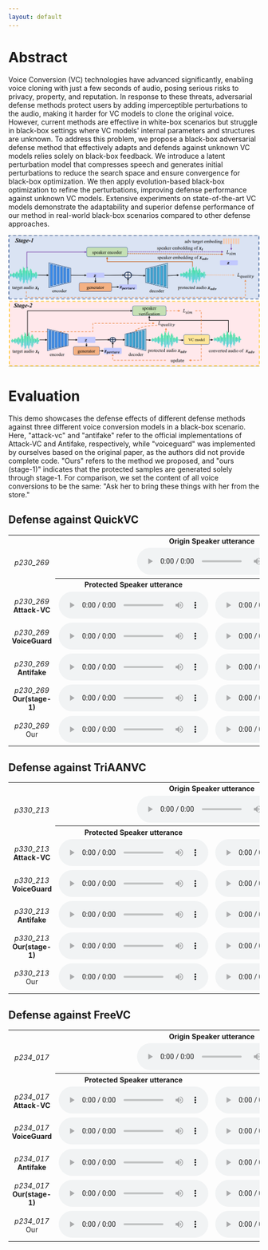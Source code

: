 ```yaml
---
layout: default
---
```

# Abstract
Voice Conversion (VC) technologies have advanced significantly, enabling voice cloning with just a few seconds of audio, posing serious risks to privacy, property, and reputation. In response to these threats, adversarial defense methods protect users by adding imperceptible perturbations to the audio, making it harder for VC models to clone the original voice. However, current methods are effective in white-box scenarios but struggle in black-box settings where VC models' internal parameters and structures are unknown. To address this problem, we propose a black-box adversarial defense method that effectively adapts and defends against unknown VC models relies solely on black-box feedback. We introduce a latent perturbation model that compresses speech and generates initial perturbations to reduce the search space and ensure convergence for black-box optimization. We then apply evolution-based black-box optimization to refine the perturbations, improving defense performance against unknown VC models. Extensive experiments on state-of-the-art VC models demonstrate the adaptability and superior defense performance of our method in real-world black-box scenarios compared to other defense approaches.

<center>
    <img src="./stage.png" alt="example">
</center>

# Evaluation
This demo showcases the defense effects of different defense methods against three different voice conversion models in a black-box scenario. Here, "attack-vc" and "antifake" refer to the official implementations of Attack-VC and Antifake, respectively, while "voiceguard" was implemented by ourselves based on the original paper, as the authors did not provide complete code. "Ours" refers to the method we proposed, and "ours (stage-1)" indicates that the protected samples are generated solely through stage-1. For comparison, we set the content of all voice conversions to be the same: "Ask her to bring these things with her from the store."

## Defense against QuickVC


<table style="width: 100%; border-collapse: collapse;">
    <tr>
        <td></td>
        <th colspan="2" style="text-align: center; vertical-align: middle">Origin Speaker utterance</th>
    </tr>
    <tr>
        <td style="text-align: center; vertical-align: middle"><i>p230_269</i></td>
        <td colspan="2" style="text-align: center; vertical-align: middle">
            <audio src="audio/origin/p230_269.wav" controls preload></audio>
        </td>
    </tr>
    <tr>
        <td></td>
        <th style="text-align: center; vertical-align: middle">Protected Speaker utterance</th>
        <th style="text-align: center; vertical-align: middle">Conversion result</th>
    </tr>
    <tr>
        <td style="text-align: center; vertical-align: middle">
            <i>p230_269</i><br><b>Attack-VC</b>
        </td>
        <td style="text-align: center; vertical-align: middle">
            <audio src="audio/pertured_attackvc/p225_002_p230_269.wav" controls preload></audio>
        </td>
        <td style="text-align: center; vertical-align: middle">
            <audio src="audio/attackvc2QuickVC/p225_002_p230_269.wav" controls preload></audio>
        </td>
    </tr>
    <tr>
        <td style="text-align: center; vertical-align: middle">
            <i>p230_269</i><br><b>VoiceGuard</b>
        </td>
        <td style="text-align: center; vertical-align: middle">
            <audio src="audio/pertured_voiceguard/p225_002_p230_269.wav" controls preload></audio>
        </td>
        <td style="text-align: center; vertical-align: middle">
            <audio src="audio/voiceguard2QuickVC/p225_002_p230_269.wav" controls preload></audio>
        </td>
    </tr>
    <tr>
        <td style="text-align: center; vertical-align: middle">
            <i>p230_269</i><br><b>Antifake</b>
        </td>
        <td style="text-align: center; vertical-align: middle">
            <audio src="audio/perture_antifake/p225_002_p230_269.wav" controls preload></audio>
        </td>
        <td style="text-align: center; vertical-align: middle">
            <audio src="audio/antifake2QuickVC/p225_002_p230_269.wav" controls preload></audio>
        </td>
    </tr>
    <tr>
        <td style="text-align: center; vertical-align: middle">
            <i>p230_269</i><br><b>Our(stage-1)</b>
        </td>
        <td style="text-align: center; vertical-align: middle">
            <audio src="audio/pertured_gen_once/p225_002_p230_269.wav" controls preload></audio>
        </td>
        <td style="text-align: center; vertical-align: middle">
            <audio src="audio/gen_once2QuickVC/p225_002_p230_269.wav" controls preload></audio>
        </td>
    </tr>
    <tr>
        <td style="text-align: center; vertical-align: middle">
            <i>p230_269</i><br>Our
        </td>
        <td style="text-align: center; vertical-align: middle">
            <audio src="audio/pertured_black_box_QuickVC/p225_002_p230_269.wav" controls preload></audio>
        </td>
        <td style="text-align: center; vertical-align: middle">
            <audio src="audio/black_box_QuickVC_test_antifakeloss/p225_002_p230_269.wav" controls preload></audio>
        </td>
    </tr>
</table>

## Defense against TriAANVC

<table style="width: 100%; border-collapse: collapse;">
    <tr>
        <td></td>
        <th colspan="2" style="text-align: center; vertical-align: middle">Origin Speaker utterance</th>
    </tr>
    <tr>
        <td style="text-align: center; vertical-align: middle"><i>p330_213</i></td>
        <td colspan="2" style="text-align: center; vertical-align: middle">
            <audio src="audio/origin/p330_213.wav" controls preload></audio>
        </td>
    </tr>
    <tr>
        <td></td>
        <th style="text-align: center; vertical-align: middle">Protected Speaker utterance</th>
        <th style="text-align: center; vertical-align: middle">Conversion result</th>
    </tr>
    <tr>
        <td style="text-align: center; vertical-align: middle">
            <i>p330_213</i><br><b>Attack-VC</b>
        </td>
        <td style="text-align: center; vertical-align: middle">
            <audio src="audio/pertured_attackvc/p225_002_p330_213.wav" controls preload></audio>
        </td>
        <td style="text-align: center; vertical-align: middle">
            <audio src="audio/attackvc2TriAANVC/p225_002_p330_213.wav" controls preload></audio>
        </td>
    </tr>
    <tr>
        <td style="text-align: center; vertical-align: middle">
            <i>p330_213</i><br><b>VoiceGuard</b>
        </td>
        <td style="text-align: center; vertical-align: middle">
            <audio src="audio/pertured_voiceguard/p225_002_p330_213.wav" controls preload></audio>
        </td>
        <td style="text-align: center; vertical-align: middle">
            <audio src="audio/voiceguard2TriAANVC/p225_002_p330_213.wav" controls preload></audio>
        </td>
    </tr>
    <tr>
        <td style="text-align: center; vertical-align: middle">
            <i>p330_213</i><br><b>Antifake</b>
        </td>
        <td style="text-align: center; vertical-align: middle">
            <audio src="audio/perture_antifake/p225_002_p330_213.wav" controls preload></audio>
        </td>
        <td style="text-align: center; vertical-align: middle">
            <audio src="audio/antifake2TriAANVC/p225_002_p330_213.wav" controls preload></audio>
        </td>
    </tr>
    <tr>
        <td style="text-align: center; vertical-align: middle">
            <i>p330_213</i><br><b>Our(stage-1)</b>
        </td>
        <td style="text-align: center; vertical-align: middle">
            <audio src="audio/pertured_gen_once/p225_002_p330_213.wav" controls preload></audio>
        </td>
        <td style="text-align: center; vertical-align: middle">
            <audio src="audio/gen_once2TriAANVC/p225_002_p330_213.wav" controls preload></audio>
        </td>
    </tr>
    <tr>
        <td style="text-align: center; vertical-align: middle">
            <i>p330_213</i><br>Our
        </td>
        <td style="text-align: center; vertical-align: middle">
            <audio src="audio/pertured_black_box_TriAANVC/p225_002_p330_213.wav" controls preload></audio>
        </td>
        <td style="text-align: center; vertical-align: middle">
            <audio src="audio/black_box_TriAANVC_test_antifakeloss/p225_002_p330_213.wav" controls preload></audio>
        </td>
    </tr>
</table>

## Defense against FreeVC

<table style="width: 100%; border-collapse: collapse;">
    <tr>
        <td></td>
        <th colspan="2" style="text-align: center; vertical-align: middle">Origin Speaker utterance</th>
    </tr>
    <tr>
        <td style="text-align: center; vertical-align: middle"><i>p234_017</i></td>
        <td colspan="2" style="text-align: center; vertical-align: middle">
            <audio src="audio/origin/p234_017.wav" controls preload></audio>
        </td>
    </tr>
    <tr>
        <td></td>
        <th style="text-align: center; vertical-align: middle">Protected Speaker utterance</th>
        <th style="text-align: center; vertical-align: middle">Conversion result</th>
    </tr>
    <tr>
        <td style="text-align: center; vertical-align: middle">
            <i>p234_017</i><br><b>Attack-VC</b>
        </td>
        <td style="text-align: center; vertical-align: middle">
            <audio src="audio/pertured_attackvc/p225_002_p234_017.wav" controls preload></audio>
        </td>
        <td style="text-align: center; vertical-align: middle">
            <audio src="audio/attackvc2FreeVC/p225_002_p234_017.wav" controls preload></audio>
        </td>
    </tr>
    <tr>
        <td style="text-align: center; vertical-align: middle">
            <i>p234_017</i><br><b>VoiceGuard</b>
        </td>
        <td style="text-align: center; vertical-align: middle">
            <audio src="audio/pertured_voiceguard/p225_002_p234_017.wav" controls preload></audio>
        </td>
        <td style="text-align: center; vertical-align: middle">
            <audio src="audio/voiceguard2FreeVC/p225_002_p234_017.wav" controls preload></audio>
        </td>
    </tr>
    <tr>
        <td style="text-align: center; vertical-align: middle">
            <i>p234_017</i><br><b>Antifake</b>
        </td>
        <td style="text-align: center; vertical-align: middle">
            <audio src="audio/perture_antifake/p225_002_p234_017.wav" controls preload></audio>
        </td>
        <td style="text-align: center; vertical-align: middle">
            <audio src="audio/antifake2FreeVC/p225_002_p234_017.wav" controls preload></audio>
        </td>
    </tr>
    <tr>
        <td style="text-align: center; vertical-align: middle">
            <i>p234_017</i><br><b>Our(stage-1)</b>
        </td>
        <td style="text-align: center; vertical-align: middle">
            <audio src="audio/pertured_gen_once/p225_002_p234_017.wav" controls preload></audio>
        </td>
        <td style="text-align: center; vertical-align: middle">
            <audio src="audio/gen_once2FreeVC/p225_002_p234_017.wav" controls preload></audio>
        </td>
    </tr>
    <tr>
        <td style="text-align: center; vertical-align: middle">
            <i>p234_017</i><br>Our
        </td>
        <td style="text-align: center; vertical-align: middle">
            <audio src="audio/pertured_black_box-FreeVC/p225_002_p234_017.wav" controls preload></audio>
        </td>
        <td style="text-align: center; vertical-align: middle">
            <audio src="audio/black_box_FreeVC_test_antifakeloss/p225_002_p234_017.wav" controls preload></audio>
        </td>
    </tr>
</table>